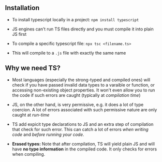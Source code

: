 ## Installation

- To install typescript locally in a project:
  `npm install typescript`

- JS engines can't run TS files directly and you must compile it into plain JS first
- To compile a specific typescript file:
  `npx tsc <filename.ts>`
- This will compile to a `.js` file with exactly the same name

## Why we need TS?

- Most languages (especially the strong-typed and compiled ones) will check if you have passed invalid data types to a varaible or function, or accessing non-existing object properties. It won't even allow you to run the code if such errors are caught (typically at _compilation time_)
- JS, on the other hand, is very permissive, e.g. it does a lot of type coercion. A lot of errors associated with such permissive nature are only caught at _run-time_
- TS add expicit type declarations to JS and an extra step of compilation that check for such error. This can catch a lot of errors _when writing code_ and _before running your code_.

- **Erased types:** Note that after compilation, TS will yield plain JS and will have **no type information** in the compiled code. It only checks for errors when compiling.
